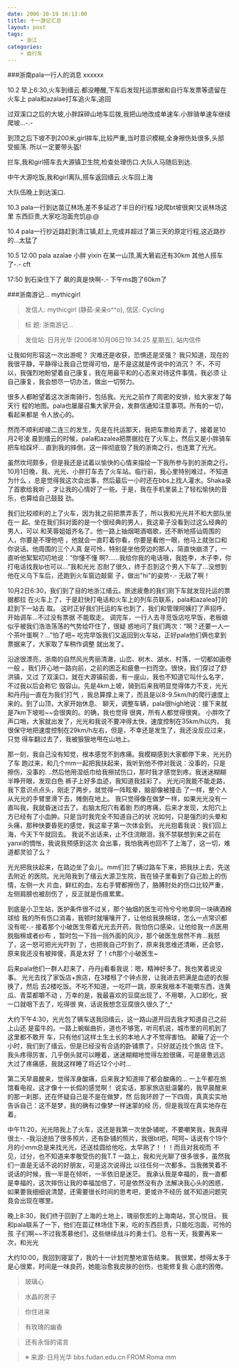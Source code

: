 ```yaml
---
date: 2006-10-19 16:13:00
title: 十一游记汇总
layout: post
tags:
    - 浙江
categories:
    - 自行车
---
```

###浙南pala一行人的消息 xxxxxx

10.2
早上6:30,火车到缙云.都没睡醒,下车后发现托运票据和自行车发票等遗留在火车上
pala和azalae打车追火车,追回

过双溪口之后的大坡,小胖踩碎山地车后拨,我把山地改成单速车.小胖骑单速车继续
爬坡...-.-

到顶之后下坡不到200米,girl摔车,比较严重,当时意识模糊,全身擦伤处很多,头部
受振荡. 所以一定要带头盔!

拦车,我和girl搭车去大源镇卫生院,检查处理伤口.大队人马随后到达.

中午大源吃饭,我和girl离队,搭车返回缙云.火车回上海

大队伍晚上到达溪口.

10.3
pala一行到达苗辽林场,差不多延迟了半日的行程.1说爬bt坡很爽!又说林场这里
东西巨贵,大家吃泡面充饥@.@

10.4
pala一行抄近路赶到清江镇,赶上,完成并超过了第三天的原定行程,这近路抄的...太猛了

10.5 12:00
pala azalae 小胖 yixin 在某一山顶,离大箬岩还有30km
其他人搭车了-.- cft

17:50 到石染住下了 飙的真是快啊-.-
下午ms跑了60km了

###浙南游记... mythicgirl

>发信人: mythicgirl (静茹·亲亲o^^o), 信区: Cycling

>标 题: 浙南游记...

>发信站: 日月光华 (2006年10月06日19:34:25 星期五), 站内信件

让我如何形容这一次出游呢？
灾难还是收获，恐惧还是坚强？
我只知道，现在的我很平静，平静得让我自己觉得可怕，是不是这就是传说中的消沉？
不，不可以，我强烈地盼望着自己康复，我在用最平和的心态来对待这件事情，我必须
让自己康复，我会想尽一切办法，做出一切努力。

很多人都盼望着这次浙南骑行，包括我。光光之前作了周密的安排，给大家发了每天行
程的地图。pala也屡屡召集大家开会，发群信通知注意事项。所有的一切，看起来都是
令人放心的。

然而不顺利却接二连三的发生，先是在托运那天，我把车票给弄丢了，接着是10月2号凌
晨到缙云的时候，pala和azalea把票据拉在了火车上，然后又是小胖骑车把车给踩坏...
直到我的摔倒，这一摔彻底毁了我的浙南之行，也连累了光光。

虽然坎坷颇多，但是我还是试着以愉快的心情来描绘一下我所参与到的浙南之行。
10月1日晚，我、光光、小胖打车去了火车站。临行前，我心里特别难过，不知道为什么
，总是觉得我这次会出事，然后最后一小时还在bbs上找人灌水。Shaka录了首歌给我听
，才让我的心情好了一些。于是，我在手机里装上了轻松愉快的音乐，也算给自己鼓鼓
劲。

我们比较顺利的上了火车，因为我之前把票弄丢了，所以我和光光并不和大部队坐在一
起。坐在我们斜对面的是一个很经典的男人，我这辈子没看到过这么经典的男人，可以
和芙蓉姐姐齐名了。他一路上抽烟喝酒唱歌，还不断地搭讪周围的人，你要是不理他吧
，他就会一直盯着你看，你要是看他一眼，他马上就张口和你说话。他周围的三个人真
是可怜，特别是坐他旁边的那人，简直快崩溃了，一直听他絮絮叨叨地说：“你懂不懂
啊?......我给你我的电话哦，我姓李，木子李，你打电话找我lp也可以...”我和光光
忍耐了很久，终于忍到这个男人下车了...没想到他在义乌下车后，还跑到火车窗边敲窗
子，做出"hi"的姿势-.- 无敌了啊！

10月2日6:30，我们到了目的地浙江缙云。旅途疲惫的我们刚下车就发现托运的票据都拉
在火车上了，于是赶快打电话和火车上的列车员联系，pala和azalea打的赶到下一站去
取。
这时正好我们托运的车也到了，我们和管理阿姨打了声招呼，开始调车...不过没有票据
不能取走。
调完车，一行人去寻觅饭店吃早饭，老板娘似乎被我们浩浩荡荡的气势给吓住了，很疑
惑地问了我们两次：“啊？还要一人一个茶叶蛋啊？...”怕了吧~
吃完早饭我们又返回到火车站，正好pala他们俩也拿到票据来了，大家取了车稍作调整
就出发了。

沿途很漂亮，浙南的自然风光秀丽清澈，山峦、树木、湖水、村落，一切都如画卷一般
。我们开心地一路向前，之前的困乏和疲惫一扫而空。很快，我们穿过了舒洪镇，又过
了双溪口，就在大源镇前面，有一座山，我也不知道它叫什么名字，不过我以后会称它
毁容山。先是4km上坡，骑到后来我明显觉得体力不支，光光和丹丹jj一直在为我们打气
，我总算撑上来了，而且是以8-9.5km/h的爬行速度上来的。到了山顶，大家开始休息、
聊天，调整车辆，pala很high地说：接下来就是7km下坡啦~~会很爽的。的确，我也觉得
很爽，所有人都觉得很爽。
小胖吹了声口哨，大家就出发了，光光和我说不要冲得太快，速度控制在35km/h以内，
我很保守地把速度控制在29km/h左右，但是，不幸还是发生了，我还没反应过来，只觉
得车翻过去了，我被狠狠地甩在山地上。

那一刻，我自己没有知觉，根本感觉不到疼痛。我模糊感到大家都停下来，光光扔了车
跑过来，和几个mm一起把我扶起来，我听到他不停对我说：没事的，只是擦伤，没事的.
..然后他用湿纸巾给我擦拭伤口，那时我才感觉到疼。我迷迷糊糊半睁开眼，发现白色
裤子上好多血迹，我知道我挂彩了。
光光问我能不能走路，我下意识点点头，刚走了两步，就觉得一阵眩晕，脑部像被撞击
了一样，整个人从光光的手臂里滑下去，摊倒在地上。
我只觉得像在做梦一样，如果光光没有一直叫我，我就昏迷过去了。右脑太阳穴有着剧
烈的疼痛，后来才发现，太阳穴上方已经有了小血肿。只是当时我完全不知道自己的状
况如何，只是强烈的头晕和头痛，那种快要昏死的感觉，我这辈子第一次体会到。
光光抱着我说：我们回上海，今天下午就回去。
我说不出话来，止不住流眼泪，我不禁联想到来之前在yanxi的惆怅，我说我预感到这次
会出事，我怕我再也回不了上海了，这一切，难道都灵验了么？

光光把我扶起来，在路边坐了会儿。mm们拦了辆过路车下来，把我扶上去，先送去附近
的医院。光光陪我到了缙云大源卫生院，我在镜子里看到了自己脸上的伤情，左侧一大
片血，鲜红的血，左右手臂都擦伤了，胳膊肘处的伤口比较严重，左侧肩膀也被刮伤了
，反正就是伤痕累累。

到底是小卫生站，医护条件很不过关，那个抽烟的医生可怜兮兮地拿同一块碘酒棉球给
我的所有伤口消毒，我顿时就嚷嚷开了，让他给我换棉球，怎么一点常识都没有呢-.-
接着那个小破医生带着光光去开药，我怕伤口感染，让他给我一点医用脱脂棉或者纱布
，暂时包一下挡一挡外面的风沙，那个破医生居然不肯...我怒了，这一怒可把光光吓到
了，也把我自己吓到了，原来我思维还清晰，还会怒，原来我还没有被摔傻，真是太好
了！cft那个小破医生~

后来pala他们一群人赶来了，丹丹jj看看我说：嗯，精神好多了。我也笑着说没事。
光光去找了家饭店+旅店，在3楼租了个钟点房，让我进去把满是血迹的衣服换了，然后
去2楼吃饭。不吃不知道，一吃吓一跳，原来我根本不能嚼东西，连黄瓜、青菜都嚼不动
，万幸的是，我最喜欢的豆腐出现了，不用嚼，入口即化，抿一口就咽下去了，吃得很
爽，话说我想念豆腐很久很久了^_^

大约下午4:30，光光包了辆车送我回缙云，这一路山道开回去我才知道自己之前上山还
是蛮牛的。一路上蜿蜒曲折，道也不够宽，听司机说，城市里的司机到了这里都不敢开
车，只有他们这样土生土长的本地人才不觉得害怕。
颠簸了近一个小时，我们到了缙云，但是已经没有合适的卧铺票了，只好就近找个旅店
住下。我头疼得厉害，几乎倒头就可以睡着，迷迷糊糊地觉得左脸很痛，可是疲惫远远
大过了疼痛感，我就这样睡了将近12个小时...

第二天早晨醒来，觉得浑身酸痛，后来我才知道摔了都会酸痛的...
一上午都在旅馆看电视，这才像十一长假的感觉啊！
说实话，那家旅店挺温馨的，我早晨醒来的那一刹那，还在怀疑自己是不是在做梦，然
后我环顾了一下四周，真真实实地告诉自己：这不是梦，我的确有过像梦一样迷蒙的经
历，但是我现在真实地存在着。

中午11:20，光光陪我上了火车，这还是我第一次坐卧铺呢，不要嘲笑我，我真得很土-.
-我沿途拍了很多照片，还有卧铺的照片，我很bt吧，呵呵~
话说有个19个月的小mm总是来找光光，还送桂圆给他吃，太早熟了！！！而且对我视而
不见，过分，也不知道来孝敬受伤的我T.T
一路上，我和光光聊了很多很多，虽然我们一直是无话不说的好朋友，可是这次说得比
以往任何一次都多。当我微笑着不说话的时候，我一半是在倾听，一半依旧是迷茫。
我承认我是幸福的，我一直都是幸福的，这次摔伤让我的幸福加倍了，可是依然没有办
法解决我心头的困惑，如果要我细细说清楚，还需要很长时间的思考吧，更或许不经历
就不知道问题究竟会出现在哪里。

晚上8:30，我们终于回到了上海的土地上，瑰丽恢宏的上海南站，赏心悦目。
我和pala联系了一下，他们在苗辽林场住下来，吃的东西巨贵，只能吃泡面，可怜的孩
子们啊~~不过我羡慕他们，这些继续战斗的勇士们。总有一天，我要再来一次，和光光

大约10:00，我回到寝室了，我的十一计划完整地宣告结束。
我很累，想得太多于是心很累，时间是一味良药，她能治愈我皮肤的创伤，也能修复我
心底的困倦。


>玻璃心

>水晶的房子

>你住进来

>有玫瑰的幽香

>还有永恒的诺言

>※ 来源:·日月光华 bbs.fudan.edu.cn·FROM:Roma mm
